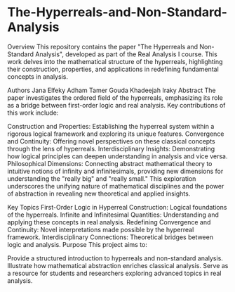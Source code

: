 # The-Hyperreals-and-Non-Standard-Analysis
Overview
This repository contains the paper "The Hyperreals and Non-Standard Analysis", developed as part of the Real Analysis I course. This work delves into the mathematical structure of the hyperreals, highlighting their construction, properties, and applications in redefining fundamental concepts in analysis.

Authors
Jana Elfeky
Adham Tamer Gouda
Khadeejah Iraky
Abstract
The paper investigates the ordered field of the hyperreals, emphasizing its role as a bridge between first-order logic and real analysis. Key contributions of this work include:

Construction and Properties: Establishing the hyperreal system within a rigorous logical framework and exploring its unique features.
Convergence and Continuity: Offering novel perspectives on these classical concepts through the lens of hyperreals.
Interdisciplinary Insights: Demonstrating how logical principles can deepen understanding in analysis and vice versa.
Philosophical Dimensions: Connecting abstract mathematical theory to intuitive notions of infinity and infinitesimals, providing new dimensions for understanding the "really big" and "really small."
This exploration underscores the unifying nature of mathematical disciplines and the power of abstraction in revealing new theoretical and applied insights.

Key Topics
First-Order Logic in Hyperreal Construction: Logical foundations of the hyperreals.
Infinite and Infinitesimal Quantities: Understanding and applying these concepts in real analysis.
Redefining Convergence and Continuity: Novel interpretations made possible by the hyperreal framework.
Interdisciplinary Connections: Theoretical bridges between logic and analysis.
Purpose
This project aims to:

Provide a structured introduction to hyperreals and non-standard analysis.
Illustrate how mathematical abstraction enriches classical analysis.
Serve as a resource for students and researchers exploring advanced topics in real analysis.
